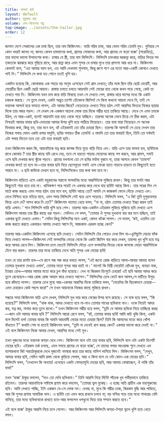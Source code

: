 ```yaml
---
title: আশ্চর্য ছবি 
layout: default
author: সুকুমার রায়
volume: দেশ-বিদেশের গল্প
top-image: ../assets/the-tailor.jpg
order: 12
---
```


জাপান দেশে সেকালের এক চাষা ছিল, তার নাম কিকিৎসম। ভারি গরিব চাষা, আর যেমন গরিব তেমনি মুখ। দুনিয়ার সে কোন খবরই জানত না; জানত কেবল চাষবাসের কথা, গ্রামের লােকদের কথা, আর গ্রামের যে বড়াে বজ্ঞে’ (পরােহিত), তার ভালাে ভালাে উপদেশের কথা। চাষার যে স্ত্রী, তার নাম লিলিৎসি। লিলিৎসি চমৎকার ঘরকন্না করে, বাড়ির ভিতর সব তকতকে ঝরঝরে করে গুছিয়ে রাখে, আর রান্না করে এমন সুন্দর যে চাষার মুখে তার প্রশংসা আর ধরে না। কিকিৎসম কেবলই বলে, “এত আমার বয়স হল, এত আমি দেখলাম শুনলাম, কিন্তু রুপে গণে এর মতাে আর-একটি কোথাও দেখতে পাই নি।” লিলিৎসি সে কথা যত শােনে ততই খুশি হয়। 

একদিন হয়েছে কি, কোথাকার এক শহরে বড় মানুষ এসেছেন সেই গ্রাম দেখতে; তাঁর সঙ্গে ছিল তাঁর ছােট্ট মেয়েটি, আর মেয়েটির ছিল একটি ছােট্ট আয়না। রাস্তায় চলতে চলতে আয়নাটা সেই মেয়ের হাত থেকে কখন পড়ে গেছে, কেউ তা দেখতে পায় নি। কিকিৎসম যখন চাষ করে বাড়ি ফিরছে তখন সে দেখতে পেল, রাস্তার ধারে ঘাসের মধ্যে কি একটা চকচক করছে। সে তুলে দেখল, একটা অদ্ভুত চ্যাপ্টা চৌকোনা জিনিস! সে কিনা কখনাে আয়না দেখে নি, তাই সে ভয়ানক আশ্চর্য হয়ে ভাবতে লাগল, এটা আবার কিরে? নেড়েচেড়ে দেখতে গিয়ে হঠাৎ সেই আরসির ভিতরে নিজের ছায়ার দিকে তার নজর পড়ল। সে দেখল কে একজন অচেনা লােক তার দিকে গম্ভীর হয়ে তাকিয়ে আছে। দেখে সে এমন চমকে উঠল, যে আর-একট, হলেই আয়নাটা তার হাত থেকে পড়ে যাচ্ছিল। তারপর অনেক ভেবে চিন্তে সে ঠিক করল, এটা নিশ্চয়ই আমার বাবার ছবি-দেবতারা আমার উপর খুশি হয়ে পাঠিয়ে দিয়েছেন। তার বাবা মারা গিয়েছেন সে অনেক দিনকার কথা, কিন্তু তব, তার মনে হল, হ্যাঁ এইরকমই তাে তাঁর চেহারা ছিল। তারপর কি আশ্চর্য! সে চেয়ে দেখল তার নিজের গলায় যেমন একটা রপার মাদুলি, ছবির গলায়ও ঠিক তেমনি! এ মাদলি তাে তার বাবারই ছিল, তিনি তাে সর্বদাই এটা গলায় দিতেন তবে তাে এটা তার বাবারই ছবি। 

তখন কিকিৎসম করল কি, আয়নাটাকে যত্ন করে কাগজ দিয়ে মুড়ে বাড়ি নিয়ে এল। বাড়ি এসে তার ভাবনা হল, ছবিটাকে রাখে কোথায় ? তার স্ত্রীর কাছে যদি রেখে দেয়, তবে সে হয়তাে পাড়ার মেয়েদের কাছে গপ করবে, আর গ্রামস, সবাই এসে ছবি দেখবার জন্য ঝুঁকে পড়বে। গ্রামের মখগলাে তাে সে ছবির মর্যাদা বুঝবে না, তারা আসবে কেবল 'তামাশা' দেখবার জন্য! তা হবে না—তার বাবার ছবি নিয়ে ছেলেবুড়াে সবাই এসে নােংরা হাতে নাড়বে-চাড়বে তা কিছুতেই হতে পারবে না। এ ছবি কাউকে দেখান হবে না, লিলিৎসিকেও তার কথা বলা হবে না। 

কিকিৎসম বাড়িতে এসে একটা বহুকালের পরানাে ফলদানির মধ্যে আরসিটাকে লুকিয়ে রাখল। কিন্তু তার মনটা আর কিছুতেই শান্ত হতে চায় না। খানিকক্ষণ পরে পরেই সে একবার করে দেখে যায় ছবিটা আছে কিনা। তার পরের দিন সে মাঠে কাজ করছে এমন সময় হঠাৎ তার মনে হল, ছবিটা আছে তাে? 
অমনি সে কাজকর্ম ফেলে দৌড়ে দেখতে এল। দেখে নিশ্চিত হয়ে বাইরে যাবে, এমন সময় লিলিৎসি সেই ঘরে এসে পড়েছে। লিলিৎসি বলল, “এ কি! তুমি দুপুরবেলায় ফিরে এলে যে? অসখ করে নি তাে?" কিকিৎসম থতমত খেয়ে বলল, “না না, হঠাৎ তােমায় দেখতে ইচ্ছা করল তাই বাড়ি এলাম।' শনে লিলিৎসি ভারি খুশি হয়ে গেল। তারপর আর-একদিন এইরকম লুকিয়ে লুকিয়ে ছবি দেখতে এসে কিকিৎসম আবার তার স্ত্রীর কাছে ধরা পড়ল। সেদিনও সে বলল, “তােমার ঐ সুন্দর মুখখানা বার বার মনে হচ্ছিল, তাই একবার ছুটে দেখতে এলাম।” সেদিন কিন্তু লিলিৎসির মনে একট, কেমন খটকা লাগল। সে ভাবল, ‘কই, এতদিন তাে কাজ করতে করতে একবারও আমায় দেখতে আসে নি, আজকাল এরকম হচ্ছে কেন?' 

তারপর আর-একদিন কিকিৎসম এসেছে ছবি দেখতে। সেদিন লিলিৎসি টের পেয়েও দেখা দিল না—চুপিচুপি বেড়ার ফাঁক দিয়ে দেখতে লাগল—কিকিৎসম সেই ফলদানির ভেতর থেকে কি একটা জিনিস বার করে দেখল, তারপর খুব খুশি হয়ে যত্ন করে আবার রেখে দিল। কিকিৎসম চলে যেতেই লিলিৎসি দৌড়ে এসে ফলদানির ভিতর থেকে কাগজে মােড়া আরসিটাকে টেনে বার করল। তারপর তার মধ্যে তাকিয়ে দেখে অতি সুন্দর এক মেয়ের ছবি! 

তখন যে তার রাগটা হল—সে রাগে গজ গজ করে বলতে লাগল, “এই জন্যে রােজ বাড়িতে আসা–আবার আমায় বলেন তােমার মুখখানা দেখতে এলাম', তােমার মতাে সুন্দর আর হয়ই না।' মাগাে! কি বিশ্রী মেয়েটা! হোঁৎকা মুখ, থ্যবড়া নাক, ট্যারচা চোখ—আবার আমার মতাে করে চুল বাঁধা হয়েছে। দেখ না কিরকম হিংসুটে চেহারা! এই ছবি আবার আদর করে তুলে রেখেছেন—আর রােজ রােজ আহাদ করে দেখতে আসেন।” লিলিৎসির চোখ ফেটে জল আসল,সে মাটিতে উপুড় হয়ে কাঁদতে লাগল। তারপর চোখ মুছে আর-একবার আরসির দিকে তাকিয়ে বলল, “মেয়েটার কি ছিচকাদনে চেহারা--এমন চেহারাও কেউ পছন্দ করে!” সে তখন আয়নাকে নিজের কাছে লুকিয়ে রাখল। 

সন্ধ্যার সময় কিকিৎসম বাড়ি এসে দেখল, লিলিৎসি মুখ ভার করে মেঝের উপর বসে রয়েছে। সে ব্যস্ত হয়ে বলল, “কি হয়েছে?” লিলিৎসি বলল, “থাক থাক, আদর দেখাতে হবে না-নাও তােমার সাধের ছবিখানা নাও। ওকে নিয়েই আদর কর, যত্ন কর, মাথায় করে তুলে রাখাে।” তখন কিকিৎসম গম্ভীর হয়ে বলল, “তুমি যে আমার ছবিকে নিয়ে তাচ্ছিল্য করছ—জান ওটা আমার বাবার ছবি ?” লিলিৎসি আরাে রেগে বলল, “হ্যাঁ, তােমার বাবার ছবি! আমি কচি খুকি কিনা, একটা বলে দিলেই হল! তােমার বাবার কি অমনি আহযাদী মেয়ের মতাে চেহারা ছিল? তিনি কি আমাদের মতাে করে খোঁপা বাঁধতেন ?” কথাটা শেষ না হতেই কিকিৎসম বলল, “তুমি না দেখেই রাগ করছ কেন? একবার ভালাে করে দেখই না।” এই বলে কিকিৎসম নিজে আবার দেখল, আরসির মধ্যে সেই মুখ। 

তখন দুজনের মধ্যে ভয়ানক ঝগড়া বেধে গেল। কিকিৎসম বলে ওটা তার বাবার ছবি, লিলিৎসি বলে ওটা একটা হিংসটি মেয়ের ছবি। এইরকম তর্ক চলছে, এমন সময়ে গ্রামের যে বড়াে বজ্ঞে’, সে তাদের গলার আওয়াজ শুনে দেখতে এল ব্যাপারখানা কি! পরতঠাকুরকে দেখে দুজনেই নমস্কার করে তার কাছে নালিশ লাগিয়ে দিল। কিকিৎসম বলল, “দেখুন, আমার বাবার ছবি, সেদিন আমি রাস্তা থেকে কুড়িয়ে পেলাম, আর ও কিনা বলে যে ওটা কোন-এক মেয়ের ছবি।” লিলিৎসি বলল, “দেখলেন কি অন্যায়! এনেছেন একটা গোমড়ামুখি মেয়ের ছবি, আর আমায় বােঝাচ্ছেন, ঐ নাকি তাঁর বাবা!” 

তখন ‘বজ্ঞে’ ঠাকুর বললেন, “দাও তাে দেখি ছবিখানা।” তিনি আরসি নিয়ে মিনিট পাঁচেক খুব গভীরভাবে তাকিয়ে রইলেন। তারপর আয়নাটাকে সাষ্টাঙ্গে প্রণাম করে বললেন, “তােমরা ভুল বুঝেছ। এ হচ্ছে অতি প্রাচীন এক মহাপুরুষের ছবি। আমি দেখতে পাচ্ছি, ইনি একজন যে-সে লােক নন। দেখছ না, মুখে কি গম্ভীর তেজ, কিরকম বুদ্ধি আর পাণ্ডিত্য, আর কি সুন্দর প্রশান্ত অমায়িক ভাব। এ ছবিটা তাে এমন করে রাখলে চলবে না; বড় মন্দির গড়ে তার মধ্যে পাথরের বেদি বানিয়ে, তার মধ্যে ছবিখানাকে রাখতে হবে-আর ফলচন্দন ধপধুনাে দিয়ে তার সম্মান করতে হবে।” 

এই বলে বজ্ঞে’ ঠাকুর আরসি নিয়ে চলে গেলেন। আর কিকিৎসম আর লিলিৎসি ঝগড়া-টগড়া ভুলে খুশি হয়ে খেতে বসল। 
